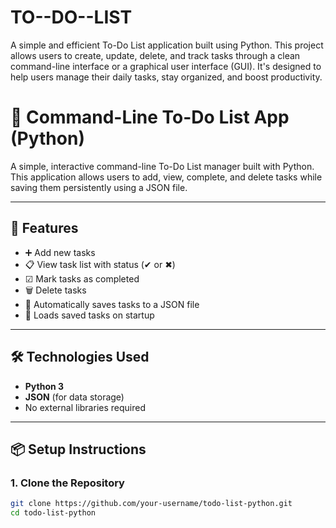 # TO--DO--LIST
A simple and efficient To-Do List application built using Python. This project allows users to create, update, delete, and track tasks through a clean command-line interface or a graphical user interface (GUI). It's designed to help users manage their daily tasks, stay organized, and boost productivity.
# 📝 Command-Line To-Do List App (Python)

A simple, interactive command-line To-Do List manager built with Python. This application allows users to add, view, complete, and delete tasks while saving them persistently using a JSON file.

---

## 🚀 Features

- ➕ Add new tasks
- 📋 View task list with status (✔ or ✖)
- ☑ Mark tasks as completed
- 🗑 Delete tasks
- 💾 Automatically saves tasks to a JSON file
- 📂 Loads saved tasks on startup

---

## 🛠 Technologies Used

- **Python 3**
- **JSON** (for data storage)
- No external libraries required

---

## 📦 Setup Instructions

### 1. Clone the Repository

```bash
git clone https://github.com/your-username/todo-list-python.git
cd todo-list-python

